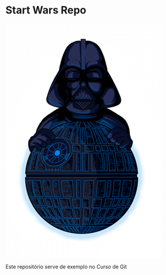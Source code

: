 # Start Wars Repo

![Estrela da Morte](estrelaDaMorte.png)

Este repositório serve de exemplo no Curso de Git